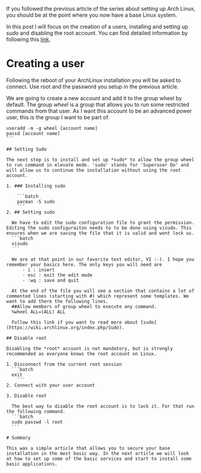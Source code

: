 If you followed the previous article of the series about setting up Arch Linux, you should be at the point where you now have a base Linux system.

In this post I will focus on the creation of a users, installing and setting up *sudo* and disabling the root account. You can find detailed information by following this [link](https://wiki.archlinux.org/index.php/Sudo).

# Creating a user

Following the reboot of your ArchLinux installation you will be asked to connect. Use root and the password you setup in the previous article.

We are going to create a new account and add it to the group wheel by default. The group _wheel_ is a group that allows you to run some restricted commands from that user. As I want this account to be an advanced power user, this is the group I want to be part of.
````batch
useradd -m -g wheel [account name]
passd [account name]
```  

## Setting Sudo

The next step is to install and set up *sudo* to allow the group wheel to run command in elevate mode. 'sudo' stands for 'Superuser Do' and will allow us to continue the installation without using the root account.

1. ### Installing sudo

    ```batch
    pacman -S sudo
    ```  
2. ## Setting sudo

  We have to edit the sudo configuration file to grant the permission. Editing the sudo configuraiton needs to to be done using visudo. This ensures when we are saving the file that it is valid and wont lock us.  
  ```batch
  visudo
  ```  

  We are at that point in our favorite text editor, VI :-). I hope you remember your basics here. The only keys you will need are
      - i : insert
      - esc : exit the edit mode
      - :wq : save and quit

  At the end of the file you will see a section that contains a lot of commented lines (starting with #) which represent some templates. We want to add there the following lines.  
  ##Allow members of group wheel to execute any command.
  %wheel ALL=(ALL) ALL

  Follow this link if you want to read more about [sudo](https://wiki.archlinux.org/index.php/Sudo).

## Disable root

Disabling the *root* account is not mandatory, but is strongly recommended as everyone knows the root account on Linux.  

1. Disconnect from the current root session
  ```batch
  exit
    ```   
2. Connect with your user account

3. Disable root

  The best way to disable the root account is to lock it. For that run the following command.  
  ```batch
  sudo passwd -l root
  ```  

# Summary

This was a simple article that allows you to secure your base installation in the most basic way. In the next article we will look at how to set up some of the basic services and start to install some basic applications.
